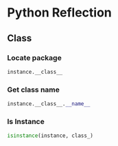 # Python Reflection

## Class

### Locate package

```python
instance.__class__
```

### Get class name

```python
instance.__class__.__name__
```

### Is Instance

```python
isinstance(instance, class_)
```


